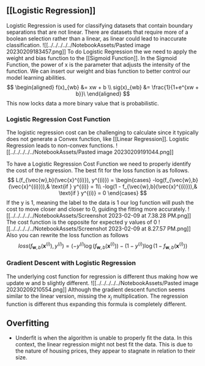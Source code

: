 
## [[Logistic Regression]]
Logistic Regression is used for classifying datasets that contain boundary separations that are not linear. There are datasets that require more of a boolean selection rather than a linear, as linear could lead to inaccurate classification.
![[../../../../../NotebookAssets/Pasted image 20230209183457.png]]
To do Logistic Regression the we need to apply the weight and bias function to the [[Sigmoid Function]]. In the Sigmoid Function, the power of x is the parameter that adjusts the intensity of the function. We can insert our weight and bias function to better control our model learning abilities.
$$
\begin{aligned}
f(x)_{wb} &= xw + b \\
sig(x)_{wb} &= \frac{1}{1+e^{xw + b}}\
\end{aligned}
$$
This now locks data a more binary value that is probabilistic.

### Logistic Regression Cost Function
The logistic regression cost can be challenging to calculate since it typically does not generate a Convex function, like [[Linear Regression]]. Logistic Regression leads to non-convex functions.
![[../../../../../NotebookAssets/Pasted image 20230209191044.png]]

To have a Logistic Regression Cost Function we need to properly identify the cost of the regression. The best fit for the loss function is as follows.
$$
L(f_{\vec{w},b}(\vec{x}^{(i)}), y^{(i)}) = \begin{cases}
    -log(f_{\vec{w},b}(\vec{x}^{(i)})),& \text{if } y^{(i)} = 1\\
    -log(1 - f_{\vec{w},b}(\vec{x}^{(i)})),& \text{if } y^{(i)} = 0
\end{cases}
$$
If the y is 1, meaning the label to the data is 1 our log function will push the cost to move closer and closer to 0, guiding the fitting more accurately.
![[../../../../../NotebookAssets/Screenshot 2023-02-09 at 7.38.28 PM.png]]
The cost function is the opposite for expected y values of 0
![[../../../../../NotebookAssets/Screenshot 2023-02-09 at 8.27.57 PM.png]]
Also you can rewrite the loss function as follows
$$loss(f_{\mathbf{w},b}(\mathbf{x}^{(i)}), y^{(i)}) = (-y^{(i)} \log\left(f_{\mathbf{w},b}\left( \mathbf{x}^{(i)} \right) \right) - \left( 1 - y^{(i)}\right) \log \left( 1 - f_{\mathbf{w},b}\left( \mathbf{x}^{(i)} \right) \right)$$
### Gradient Descent with Logistic Regression 
The underlying cost function for regression is different thus making how we update w and b slightly different.
![[../../../../../NotebookAssets/Pasted image 20230209210554.png]]
Although the gradient descent function seems similar to the linear version, missing the $x_j$ multiplication. The regression function is different thus expanding this formula is completely different.

## Overfitting

* Underfit is when the algorithm is unable to properly fit the data. In this context, the linear regression might not best fit the data. This is due to the nature of housing prices, they appear to stagnate in relation to their size. 